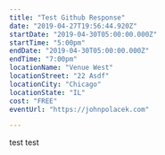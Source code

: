 ```yaml
---
title: "Test Github Response"
date: "2019-04-27T19:56:44.920Z"
startDate: "2019-04-30T05:00:00.000Z"
startTime: "5:00pm"
endDate: "2019-04-30T05:00:00.000Z"
endTime: "7:00pm"
locationName: "Venue West"
locationStreet: "22 Asdf"
locationCity: "Chicago"
locationState: "IL"
cost: "FREE"
eventUrl: "https://johnpolacek.com"

---
```


test test

